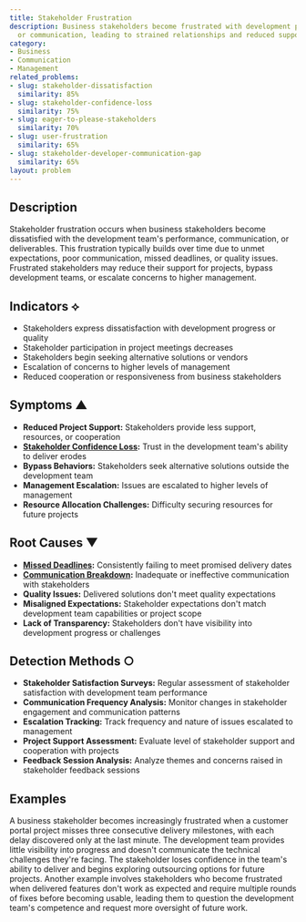 ```yaml
---
title: Stakeholder Frustration
description: Business stakeholders become frustrated with development progress, quality,
  or communication, leading to strained relationships and reduced support.
category:
- Business
- Communication
- Management
related_problems:
- slug: stakeholder-dissatisfaction
  similarity: 85%
- slug: stakeholder-confidence-loss
  similarity: 75%
- slug: eager-to-please-stakeholders
  similarity: 70%
- slug: user-frustration
  similarity: 65%
- slug: stakeholder-developer-communication-gap
  similarity: 65%
layout: problem
---
```


## Description

Stakeholder frustration occurs when business stakeholders become dissatisfied with the development team's performance, communication, or deliverables. This frustration typically builds over time due to unmet expectations, poor communication, missed deadlines, or quality issues. Frustrated stakeholders may reduce their support for projects, bypass development teams, or escalate concerns to higher management.

## Indicators ⟡

- Stakeholders express dissatisfaction with development progress or quality
- Stakeholder participation in project meetings decreases
- Stakeholders begin seeking alternative solutions or vendors
- Escalation of concerns to higher levels of management
- Reduced cooperation or responsiveness from business stakeholders

## Symptoms ▲

- **Reduced Project Support:** Stakeholders provide less support, resources, or cooperation
- **[Stakeholder Confidence Loss](stakeholder-confidence-loss.md):** Trust in the development team's ability to deliver erodes
- **Bypass Behaviors:** Stakeholders seek alternative solutions outside the development team
- **Management Escalation:** Issues are escalated to higher levels of management
- **Resource Allocation Challenges:** Difficulty securing resources for future projects

## Root Causes ▼

- **[Missed Deadlines](missed-deadlines.md):** Consistently failing to meet promised delivery dates
- **[Communication Breakdown](communication-breakdown.md):** Inadequate or ineffective communication with stakeholders
- **Quality Issues:** Delivered solutions don't meet quality expectations
- **Misaligned Expectations:** Stakeholder expectations don't match development team capabilities or project scope
- **Lack of Transparency:** Stakeholders don't have visibility into development progress or challenges

## Detection Methods ○

- **Stakeholder Satisfaction Surveys:** Regular assessment of stakeholder satisfaction with development team performance
- **Communication Frequency Analysis:** Monitor changes in stakeholder engagement and communication patterns
- **Escalation Tracking:** Track frequency and nature of issues escalated to management
- **Project Support Assessment:** Evaluate level of stakeholder support and cooperation with projects
- **Feedback Session Analysis:** Analyze themes and concerns raised in stakeholder feedback sessions

## Examples

A business stakeholder becomes increasingly frustrated when a customer portal project misses three consecutive delivery milestones, with each delay discovered only at the last minute. The development team provides little visibility into progress and doesn't communicate the technical challenges they're facing. The stakeholder loses confidence in the team's ability to deliver and begins exploring outsourcing options for future projects. Another example involves stakeholders who become frustrated when delivered features don't work as expected and require multiple rounds of fixes before becoming usable, leading them to question the development team's competence and request more oversight of future work.